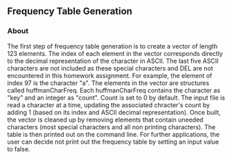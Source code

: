 ## Frequency Table Generation

### About

The first step of frequency table generation is to create a vector of length 123 elements.  The index of each element in the vector corresponds directly to the decimal representation of the character in ASCII.  The last five ASCII characters are not included as these special characters and DEL are not encountered in this homework assignment. For example, the element of index 97 is the character "a". The elements in the vector are structures called huffmanCharFreq. Each huffmanCharFreq contains the character as "key" and an integer as "count".  Count is set to 0 by default. The input file is read a character at a time, updating the associated chracter's count by adding 1 (based on its index and ASCII decimal representation).  Once built, the vector is cleaned up by removing elements that contain uneeded characters (most special characters and all non printing characters).  The table is then printed out on the command line. For further applications, the user can decide not print out the frequency table by setting an input value to false. 
